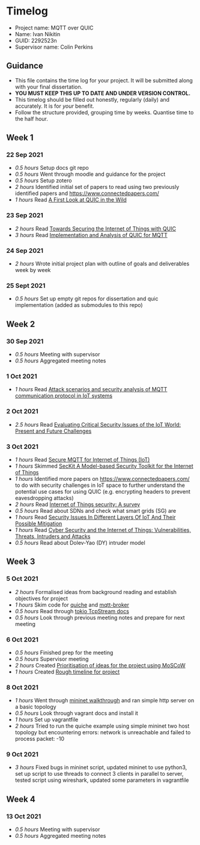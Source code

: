 # Timelog

* Project name: MQTT over QUIC
* Name: Ivan Nikitin
* GUID: 2292523n
* Supervisor name: Colin Perkins

## Guidance

* This file contains the time log for your project. It will be submitted along with your final dissertation.
* **YOU MUST KEEP THIS UP TO DATE AND UNDER VERSION CONTROL.**
* This timelog should be filled out honestly, regularly (daily) and accurately. It is for *your* benefit.
* Follow the structure provided, grouping time by weeks.  Quantise time to the half hour.

## Week 1

### 22 Sep 2021

* *0.5 hours* Setup docs git repo
* *0.5 hours* Went through moodle and guidance for the project
* *0.5 hours* Setup zotero
* *2 hours* Identified initial set of papers to read using two previously identified papers and https://www.connectedpapers.com/
* *1 hours* Read [A First Look at QUIC in the Wild](https://link.springer.com/chapter/10.1007%2F978-3-319-76481-8_19)

### 23 Sep 2021

* *2 hours* Read [Towards Securing the Internet of Things with QUIC](https://easychair.org/publications/preprint/68D2)
* *3 hours* Read [Implementation and Analysis of QUIC for MQTT](http://arxiv.org/abs/1810.07730)

### 24 Sep 2021

* *2 hours* Wrote initial project plan with outline of goals and deliverables week by week

### 25 Sept 2021

* *0.5 hours* Set up empty git repos for dissertation and quic implementation (added as submodules to this repo)

## Week 2

### 30 Sep 2021

* *0.5 hours* Meeting with supervisor
* *0.5 hours* Aggregated meeting notes

### 1 Oct 2021

* *1 hours* Read [Attack scenarios and security analysis of MQTT communication protocol in IoT systems](https://www.researchgate.net/publication/322059897_Attack_scenarios_and_security_analysis_of_MQTT_communication_protocol_in_IoT_system)

### 2 Oct 2021

* *2.5 hours* Read [Evaluating Critical Security Issues of the IoT World: Present and Future Challenges](https://ieeexplore.ieee.org/document/8086136)

### 3 Oct 2021

* *1 hours* Read [Secure MQTT for Internet of Things (IoT)](https://ieeexplore.ieee.org/abstract/document/7280018)
* *1 hours* Skimmed [SecKit A Model-based Security Toolkit for the Internet of Things](https://www.sciencedirect.com/science/article/pii/S0167404815000887)
* *1 hours* Identified more papers on https://www.connectedpapers.com/ to do with security challenges in IoT space to further understand the potential use cases for using QUIC (e.g. encrypting headers to prevent eavesdropping attacks)
* *2 hours* Read [Internet of Things security: A survey](https://www.sciencedirect.com/science/article/abs/pii/S1084804517301455)
* *0.5 hours* Read about SDNs and check what smart grids (SG) are
* *1 hours* Read [Security Issues In Different Layers Of IoT And Their Possible Mitigation](https://www.semanticscholar.org/paper/Security-Issues-In-Different-Layers-Of-IoT-And-Singh-Mishra/353dcc248f943fd560d0475ff9ba3cc179d74c7e)
* *1 hours* Read [Cyber Security and the Internet of Things: Vulnerabilities, Threats, Intruders and Attacks](https://riverpublishers.com/journal_read_html_article.php?j=JCSM/4/1/4)
* *0.5 hours* Read about Dolev-Yao (DY) intruder model

## Week 3

### 5 Oct 2021

* *2 hours* Formalised ideas from background reading and establish objectives for project
* *1 hours* Skim code for [quiche](https://github.com/cloudflare/quiche) and [mqtt-broker](https://github.com/bschwind/mqtt-broker)
* *0.5 hours* Read through [tokio TcpStream docs](https://docs.rs/tokio/0.2.22/tokio/net/struct.TcpStream.html)
* *0.5 hours* Look through previous meeting notes and prepare for next meeting

### 6 Oct 2021

* *0.5 hours* Finished prep for the meeting
* *0.5 hours* Supervisor meeting
* *2 hours* Created [Prioritisation of ideas for the project using MoSCoW](./plan.md)
* *1 hours* Created [Rough timeline for project](./plan.md)

### 8 Oct 2021

* *1 hours* Went through [mininet walkthrough](http://mininet.org/walkthrough/) and ran simple http server on a basic topology
* *0.5 hours* Look through vagrant docs and install it
* *1 hours* Set up vagrantfile
* *2 hours* Tried to run the quiche example using simple mininet two host topology but encountering errors: network is unreachable and failed to process packet: -10

### 9 Oct 2021

* *3 hours* Fixed bugs in mininet script, updated mininet to use python3, set up script to use threads to connect 3 clients in parallel to server, tested script using wireshark, updated some parameters in vagrantfile

## Week 4

### 13 Oct 2021

* *0.5 hours* Meeting with supervisor
* *0.5 hours* Aggregated meeting notes
